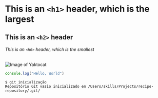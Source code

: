 # This is an `<h1>` header, which is the largest
## This is an `<h2>` header
###### This is an `<h6>` header, which is the smallest

![Image of Yaktocat](https://octodex.github.com/images/yaktocat.png)

```javascript
console.log("Hello, World")
```
```
$ git inicialização
Repositório Git vazio inicializado em /Users/skills/Projects/recipe-repository/.git/
```
